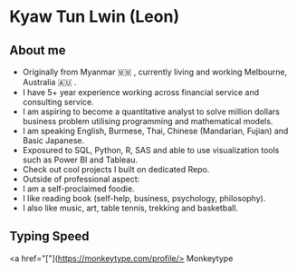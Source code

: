 # Kyaw Tun Lwin (Leon)

## About me
- Originally from Myanmar 🇲🇲 , currently living and working Melbourne, Australia 🇦🇺 .
- I have 5+ year experience working across financial service and consulting service.
- I am aspiring to become a quantitative analyst to solve million dollars business problem utilising programming and mathematical models.
- I am speaking English, Burmese, Thai, Chinese (Mandarian, Fujian) and Basic Japanese.
- Exposured to SQL, Python, R, SAS and able to use visualization tools such as Power BI and Tableau.
- Check out cool projects I built on dedicated Repo.
- Outside of professional aspect:
-   I am a self-proclaimed foodie.
-   I like reading book (self-help, business, psychology, philosophy).
-   I also like music, art, table tennis, trekking and basketball.

## Typing Speed
<a href="["](https://monkeytype.com/profile/> Monkeytype </a>

